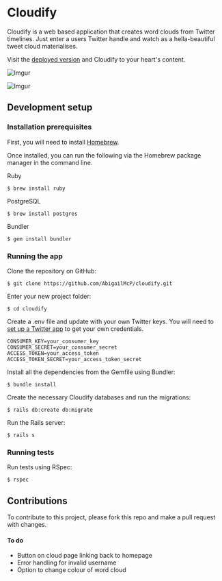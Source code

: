 # Cloudify

Cloudify is a web based application that creates word clouds from Twitter timelines. Just enter a users Twitter handle and watch as a hella-beautiful tweet cloud materialises.

Visit the [deployed version](https://cloudify.herokuapp.com/) and Cloudify to your heart's content.

![Imgur](http://i.imgur.com/hBBQBEA.png)

![Imgur](http://i.imgur.com/a7q1Y6J.png)


## Development setup

### Installation prerequisites

First, you will need to install [Homebrew](http://brew.sh/).

Once installed, you can run the following via the Homebrew package manager in the command line.

Ruby

	$ brew install ruby

PostgreSQL

	$ brew install postgres

Bundler

	$ gem install bundler

### Running the app

Clone the repository on GitHub:

	$ git clone https://github.com/AbigailMcP/cloudify.git

Enter your new project folder:

	$ cd cloudify

Create a .env file and update with your own Twitter keys. You will need to [set up a Twitter app](https://apps.twitter.com/) to get your own credentials.

```
CONSUMER_KEY=your_consumer_key
CONSUMER_SECRET=your_consumer_secret
ACCESS_TOKEN=your_access_token
ACCESS_TOKEN_SECRET=your_access_token_secret
```

Install all the dependencies from the Gemfile using Bundler:

	$ bundle install

Create the necessary Cloudify databases and run the migrations:

	$ rails db:create db:migrate

Run the Rails server:

	$ rails s

### Running tests

Run tests using RSpec:

	$ rspec

## Contributions

To contribute to this project, please fork this repo and make a pull request with changes.

#### To do

- Button on cloud page linking back to homepage
- Error handling for invalid username
- Option to change colour of word cloud
